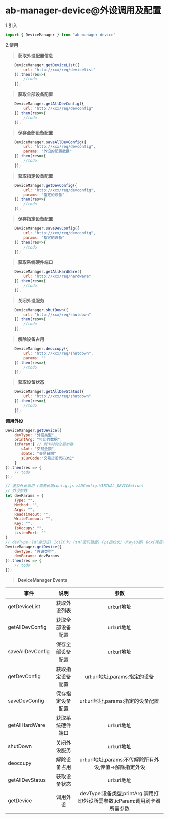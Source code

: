 # ab-manager-device@外设调用及配置

1.引入

```js
import { DeviceManager } from "ab-manager-device"
```

2.使用

> **获取外设配置信息**

```js
    DeviceManager.getDeviceList({
        url: "http://xxx/req/devicelist"
    }).then(res=>{
        //todo
    });
```
> **获取全部设备配置**

```js
    DeviceManager.getAllDevConfig({
        url: "http://xxx/req/devconfig"
    }).then(res=>{
        //todo
    });
```
> **保存全部设备配置**

```js
    DeviceManager.saveAllDevConfig({
        url: "http://xxx/req/devconfig",
        params: "外设的配置数据"
    }).then(res=>{
        //todo
    });
```

> **获取指定设备配置**

```js
    DeviceManager.getDevConfig({
        url: "http://xxx/req/devconfig",
        params: "指定的设备"
    }).then(res=>{
        //todo
    });
```
> **保存指定设备配置**

```js
    DeviceManager.saveDevConfig({
        url: "http://xxx/req/devconfig",
        params: "指定的设备"
    }).then(res=>{
        //todo
    });
```
> **获取系统硬件端口**

```js
    DeviceManager.getAllHardWare({
        url: "http://xxx/req/hardware"
    }).then(res=>{
        //todo
    });
```
> **关闭外设服务**

```js
    DeviceManager.shutDown({
        url: "http://xxx/req/shutdown"
    }).then(res=>{
        //todo
    });
```
> **解除设备占用**

```js
    DeviceManager.deoccupy({
        url: "http://xxx/req/shutdown",
        params: ""
    }).then(res=>{
        //todo
    });
```
> **获取设备状态**

```js
    DeviceManager.getAllDevStatus({
        url: "http://xxx/req/shutdown"
    }).then(res=>{
        //todo
    });
```
**调用外设**

```js
DeviceManager.getDevice({
    devType: "外设类型",
    printArg: "打印的数据",
    icParam:{ // 刷卡时的必要参数
       sAmt: "交易金额",
       sDate: "交易日期"
       sCurCode:"交易货币代码3位"
    }
}).then(res => {
    // todo
});

// 虚拟外设调用 (需要设置config.js->ADConfig.VIRTUAL_DEVICE=true)
// 外设参数
let devParams = {
    Type: "",
    Method: "",
    Args: "",
    ReadTimeout: "",
    WriteTimeout: "",
    Key: "",
    IsOccupy: "",
    ListenPort: ""
}
// devType：Id(身份证) Ic(IC卡) Pin(密码键盘) Fp(指纹仪) UKey(U盾) Box(尾箱)
DeviceManager.getDevice({
    devType: "外设类型",
    devParams: devParams
}).then(res => {
    // todo
});
```
> **DeviceManager Events**

|事件|说明|参数|
|------|:------:|:-----:|
|getDeviceList|获取外设列表|url:url地址|
|getAllDevConfig|获取全部设备配置|url:url地址|
|saveAllDevConfig|保存全部设备配置|url:url地址|
|getDevConfig|获取指定设备配置|url:url地址,params:指定的设备|
|saveDevConfig|保存指定设备配置|url:url地址,params:指定的设备配置|
|getAllHardWare|获取系统硬件端口|url:url地址|
|shutDown|关闭外设服务|url:url地址|
|deoccupy|解除设备占用|url:url地址,params:不传解除所有外设,传值->解除指定外设|
|getAllDevStatus|获取设备状态|url:url地址|
|getDevice|调用外设|devType:设备类型;printArg:调用打印外设所需参数,icParam:调用刷卡器所需参数|
